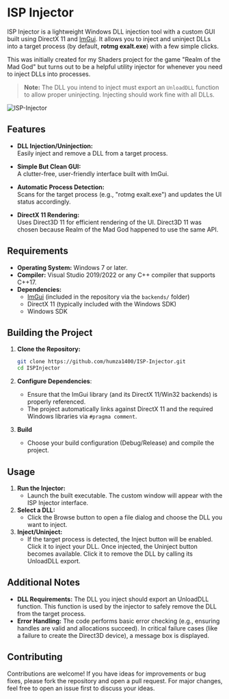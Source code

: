 # ISP Injector

ISP Injector is a lightweight Windows DLL injection tool with a custom GUI built using DirectX 11 and [ImGui](https://github.com/ocornut/imgui). It allows you to inject and uninject DLLs into a target process (by default, **rotmg exalt.exe**) with a few simple clicks.

This was initially created for my Shaders project for the game "Realm of the Mad God" but turns out to be a helpful utility injector for whenever you need to inject DLLs into processes.

> **Note:** The DLL you intend to inject must export an `UnloadDLL` function to allow proper uninjecting. Injecting should work fine with all DLLs.

![ISP-Injector](https://cdn.discordapp.com/attachments/723250694118965300/1339068801274085477/image.png?ex=67ad6080&is=67ac0f00&hm=6bc11bc2082b206f7efcc5d4012f9b81d11fd3ab8ab7d2bac2a80c14fe0f22b6&)

## Features

- **DLL Injection/Uninjection:**  
  Easily inject and remove a DLL from a target process.

- **Simple But Clean GUI:**  
  A clutter-free, user-friendly interface built with ImGui.

- **Automatic Process Detection:**  
  Scans for the target process (e.g., "rotmg exalt.exe") and updates the UI status accordingly.

- **DirectX 11 Rendering:**  
  Uses Direct3D 11 for efficient rendering of the UI. Direct3D 11 was chosen because Realm of the Mad God happened to use the same API.

## Requirements

- **Operating System:** Windows 7 or later.
- **Compiler:** Visual Studio 2019/2022 or any C++ compiler that supports C++17.
- **Dependencies:**
  - [ImGui](https://github.com/ocornut/imgui) (included in the repository via the `backends/` folder)
  - DirectX 11 (typically included with the Windows SDK)
  - Windows SDK

## Building the Project

1. **Clone the Repository:**

   ```bash
   git clone https://github.com/humza1400/ISP-Injector.git
   cd ISPInjector
   ```

2. **Configure Dependencies**:
   - Ensure that the ImGui library (and its DirectX 11/Win32 backends) is properly referenced.
   - The project automatically links against DirectX 11 and the required Windows libraries via `#pragma comment`.
3. **Build**
   - Choose your build configuration (Debug/Release) and compile the project.


## Usage

1. **Run the Injector:**
   - Launch the built executable. The custom window will appear with the ISP Injector interface.
2. **Select a DLL:**
   - Click the Browse button to open a file dialog and choose the DLL you want to inject.
3. **Inject/Uninject:**
   - If the target process is detected, the Inject button will be enabled. Click it to inject your DLL.
Once injected, the Uninject button becomes available. Click it to remove the DLL by calling its UnloadDLL export.

## Additional Notes
   - **DLL Requirements:**
The DLL you inject should export an UnloadDLL function. This function is used by the injector to safely remove the DLL from the target process.
   - **Error Handling:**
The code performs basic error checking (e.g., ensuring handles are valid and allocations succeed). In critical failure cases (like a failure to create the Direct3D device), a message box is displayed.

## Contributing
Contributions are welcome! If you have ideas for improvements or bug fixes, please fork the repository and open a pull request. For major changes, feel free to open an issue first to discuss your ideas.
